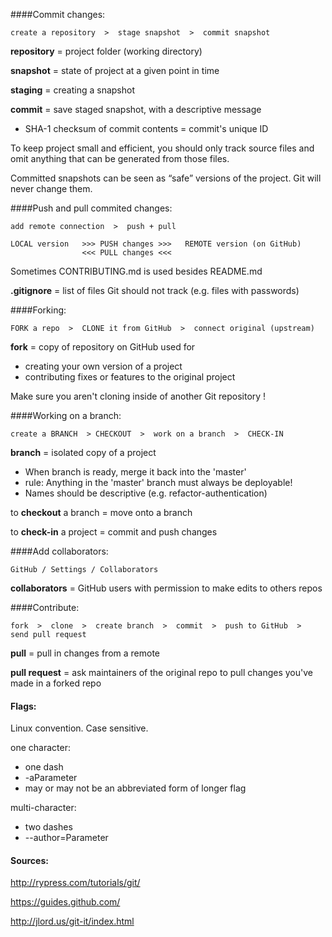 ####Commit changes:
```  
create a repository  >  stage snapshot  >  commit snapshot
```
**repository** = project folder (working directory)

**snapshot** = state of project at a given point in time

**staging** = creating a snapshot 

**commit** 
  = save staged snapshot, with a descriptive message
  * SHA-1 checksum of commit contents = commit's unique ID  

To keep project small and efficient, you should only track source files and 
omit anything that can be generated from those files.

Committed snapshots can be seen as “safe” versions of the project. 
Git will never change them. 


####Push and pull commited changes:
```
add remote connection  >  push + pull 

LOCAL version   >>> PUSH changes >>>   REMOTE version (on GitHub) 
                <<< PULL changes <<< 
```
Sometimes CONTRIBUTING.md is used besides README.md

**.gitignore** = list of files Git should not track (e.g. files with passwords)


####Forking:
```
FORK a repo  >  CLONE it from GitHub  >  connect original (upstream)
```
**fork** = copy of repository on GitHub used for 
  - creating your own version of a project 
  - contributing fixes or features to the original project

Make sure you aren't cloning inside of another Git repository !


####Working on a branch:
```
create a BRANCH  > CHECKOUT  >  work on a branch  >  CHECK-IN
```
**branch** = isolated copy of a project
  * When branch is ready, merge it back into the 'master'
  * rule: Anything in the 'master' branch must always be deployable!
  * Names should be descriptive (e.g. refactor-authentication)

to **checkout** a branch = move onto a branch

to **check-in** a project = commit and push changes


####Add collaborators:
```
GitHub / Settings / Collaborators
```
**collaborators** = GitHub users with permission to make edits to others repos

####Contribute:
```
fork  >  clone  >  create branch  >  commit  >  push to GitHub  >  send pull request
```
**pull** = pull in changes from a remote

**pull request** = ask maintainers of the original repo to pull changes you've made in a forked repo
  
  
  
#### Flags:

Linux convention. Case sensitive.

one character:  
  * one dash  
  * -aParameter
  * may or may not be an abbreviated form of longer flag

multi-character:
  * two dashes
  * --author=Parameter
  


#### Sources:
http://rypress.com/tutorials/git/

https://guides.github.com/

http://jlord.us/git-it/index.html
